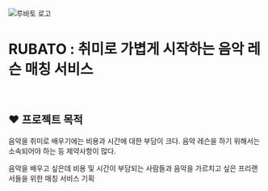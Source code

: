 
![루바토 로고](https://user-images.githubusercontent.com/119032800/227819064-d907985d-99e1-4f50-b601-2823bbb40f85.png )
# RUBATO : 취미로 가볍게 시작하는 음악 레슨 매칭 서비스
</br>

## ❤ 프로젝트 목적

음악을 취미로 배우기에는 비용과 시간에 대한 부담이 크다.
음악 레슨을 하기 위해서는 소속되어야 하는 등 제약사항이 많다.

음악을 배우고 싶은데 비용 및 시간이 부담되는 사람들과
음악을 가르치고 싶은 프리랜서들을 위한 매칭 서비스 기획
